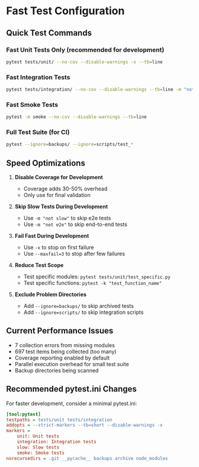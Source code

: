 # Fast Test Configuration

## Quick Test Commands

### Fast Unit Tests Only (recommended for development)
```bash
pytest tests/unit/ --no-cov --disable-warnings -x --tb=line
```

### Fast Integration Tests
```bash
pytest tests/integration/ --no-cov --disable-warnings --tb=line -m "not slow"
```

### Fast Smoke Tests
```bash
pytest -m smoke --no-cov --disable-warnings --tb=line
```

### Full Test Suite (for CI)
```bash
pytest --ignore=backups/ --ignore=scripts/test_*
```

## Speed Optimizations

1. **Disable Coverage for Development**
   - Coverage adds 30-50% overhead
   - Only use for final validation

2. **Skip Slow Tests During Development**
   - Use `-m "not slow"` to skip e2e tests
   - Use `-m "not e2e"` to skip end-to-end tests

3. **Fail Fast During Development**
   - Use `-x` to stop on first failure
   - Use `--maxfail=3` to stop after few failures

4. **Reduce Test Scope**
   - Test specific modules: `pytest tests/unit/test_specific.py`
   - Test specific functions: `pytest -k "test_function_name"`

5. **Exclude Problem Directories**
   - Add `--ignore=backups/` to skip archived tests
   - Add `--ignore=scripts/` to skip integration scripts

## Current Performance Issues

- 7 collection errors from missing modules
- 697 test items being collected (too many)
- Coverage reporting enabled by default
- Parallel execution overhead for small test suite
- Backup directories being scanned

## Recommended pytest.ini Changes

For faster development, consider a minimal pytest.ini:

```ini
[tool:pytest]
testpaths = tests/unit tests/integration
addopts = --strict-markers --tb=short --disable-warnings -x
markers =
    unit: Unit tests
    integration: Integration tests  
    slow: Slow tests
    smoke: Smoke tests
norecursedirs = .git __pycache__ backups archive node_modules
```